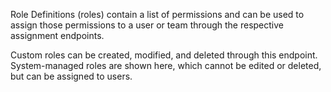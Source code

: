 Role Definitions (roles) contain a list of permissions and can be used to
assign those permissions to a user or team through the respective
assignment endpoints.

Custom roles can be created, modified, and deleted through this endpoint.
System-managed roles are shown here, which cannot be edited or deleted,
but can be assigned to users.